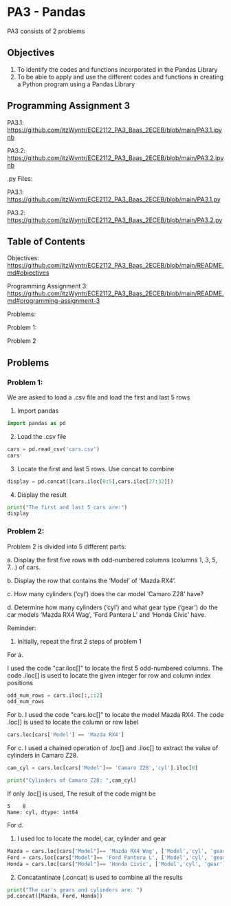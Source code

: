 # PA3 - Pandas

PA3 consists of 2 problems

## Objectives

1. To identify the codes and functions incorporated in the Pandas Library
2. To be able to apply and use the different codes and functions in creating a Python program using a
Pandas Library

## Programming Assignment 3

PA3.1: https://github.com/itzWyntr/ECE2112_PA3_Baas_2ECEB/blob/main/PA3.1.ipynb

PA3.2: https://github.com/itzWyntr/ECE2112_PA3_Baas_2ECEB/blob/main/PA3.2.ipynb

.py Files: 

PA3.1: https://github.com/itzWyntr/ECE2112_PA3_Baas_2ECEB/blob/main/PA3.1.py

PA3.2: https://github.com/itzWyntr/ECE2112_PA3_Baas_2ECEB/blob/main/PA3.2.py

## Table of Contents

Objectives: https://github.com/itzWyntr/ECE2112_PA3_Baas_2ECEB/blob/main/README.md#objectives

Programming Assignment 3: https://github.com/itzWyntr/ECE2112_PA3_Baas_2ECEB/blob/main/README.md#programming-assignment-3

Problems: 

  Problem 1:
  
  Problem 2

## Problems

### Problem 1:

We are asked to load a .csv file and load the first and last 5 rows

1. Import pandas
```python
import pandas as pd
```

2. Load the .csv file
```python
cars = pd.read_csv('cars.csv')
cars
```

3. Locate the first and last 5 rows. Use concat to combine
```python
display = pd.concat([cars.iloc[0:5],cars.iloc[27:32]])
```

4. Display the result
```python
print("The first and last 5 cars are:")
display
```

### Problem 2: 
Problem 2 is divided into 5 different parts:

a. Display the first five rows with odd-numbered columns (columns 1, 3, 5, 7...) of cars.

b. Display the row that contains the ‘Model’ of ‘Mazda RX4’.

c. How many cylinders (‘cyl’) does the car model ‘Camaro Z28’ have?

d. Determine how many cylinders (‘cyl’) and what gear type (‘gear’) do the car models ‘Mazda RX4 Wag’, ‘Ford Pantera L’ and ‘Honda Civic’ have.

Reminder: 

1. Initially, repeat the first 2 steps of problem 1

For a.

I used the code "car.iloc[]" to locate the first 5 odd-numbered columns. The code .iloc[] is used to locate the given integer for row and column index positions
```python
odd_num_rows = cars.iloc[:,::2]
odd_num_rows
```

For b. 
I used the code "cars.loc[]" to locate the model Mazda RX4. The code .loc[] is used to locate the column or row label
```python
cars.loc[cars['Model'] == 'Mazda RX4']
```

For c. 
I used a chained operation of .loc[] and .iloc[] to extract the value of cylinders in Camaro Z28.
```python
cam_cyl = cars.loc[cars['Model']== 'Camaro Z28','cyl'].iloc[0]

print("Cylinders of Camaro Z28: ",cam_cyl)
```
If only .loc[] is used, The result of the code might be 
```
5    8
Name: cyl, dtype: int64
```

For d.
1. I used loc to locate the model, car, cylinder and gear
```python
Mazda = cars.loc[cars["Model"]== 'Mazda RX4 Wag', ['Model','cyl', 'gear']] #For Mazda RX4 Wag
Ford = cars.loc[cars["Model"]== 'Ford Pantera L', ['Model','cyl', 'gear']] #For 'Ford Pantera L'
Honda = cars.loc[cars["Model"]== 'Honda Civic', ['Model','cyl', 'gear']] #For 'Honda Civic'
```
2. Concatantinate (.concat) is used to combine all the results
```python
print("The car's gears and cylinders are: ")
pd.concat([Mazda, Ford, Honda])
```








